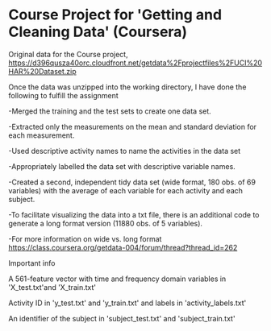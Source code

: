 # Course Project for 'Getting and Cleaning Data' (Coursera)

 Original data for the Course project,
    https://d396qusza40orc.cloudfront.net/getdata%2Fprojectfiles%2FUCI%20HAR%20Dataset.zip 
 
 Once the data was unzipped into the working directory, I have done the following to fulfill the assignment
 
-Merged the training and the test sets to create one data set.

-Extracted only the measurements on the mean and standard deviation for each measurement. 

-Used descriptive activity names to name the activities in the data set

-Appropriately labelled the data set with descriptive variable names. 

-Created a second, independent tidy data set (wide format, 180 obs. of 69 variables) with the average of each variable for each activity and each subject. 

-To facilitate visualizing the data into a txt file, there is an additional code to generate a long format version (11880 obs. of 5 variables).

-For more information on wide vs. long format https://class.coursera.org/getdata-004/forum/thread?thread_id=262


 Important info
 
 A 561-feature vector with time and frequency domain variables in 'X_test.txt'and 'X_train.txt' 
 
 Activity ID in 'y_test.txt' and 'y_train.txt' and labels in 'activity_labels.txt' 
 
 An identifier of the subject in 'subject_test.txt' and 'subject_train.txt'



